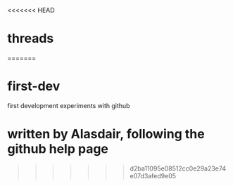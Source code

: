 <<<<<<< HEAD
# threads
=======
# first-dev
first development experiments with github
# written by Alasdair, following the github help page


>>>>>>> d2ba11095e08512cc0e29a23e74e07d3afed9e05

